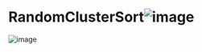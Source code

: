 # RandomClusterSort![image](https://user-images.githubusercontent.com/103888729/167971997-06c4ef04-649b-47e2-9038-3126401c2630.png)
![image](https://user-images.githubusercontent.com/103888729/167972016-d55c3f45-e566-4050-aa22-1b336ceca2f5.png)
